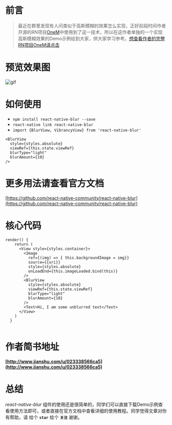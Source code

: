 # 前言
> 最近在群里发现有人问类似于高斯模糊的效果怎么实现，正好前段时间作者开源的RN项目[OneM](https://github.com/guangqiang-liu/OneM)中使用到了这一技术，所以在这作者单独的一个实现高斯模糊效果的Demo示例给到大家，供大家学习参考。[想查看作者的完整RN项目OneM请点击](https://github.com/guangqiang-liu/OneM)

# 预览效果图
![gif](http://upload-images.jianshu.io/upload_images/6342050-69ebfd8f81598cb2.jpg?imageMogr2/auto-orient/strip)

# 如何使用
* `npm install react-native-blur --save`
* `react-native link react-native-blur`
* `import {BlurView, VibrancyView} from 'react-native-blur'`

```
<BlurView
  style={styles.absolute}
  viewRef={this.state.viewRef}
  blurType="light"
  blurAmount={10}
/>
```

# 更多用法请查看官方文档
[https://github.com/react-native-community/react-native-blur](https://github.com/react-native-community/react-native-blur)

# 核心代码

```
render() {
    return (
      <View style={styles.container}>
        <Image
          ref={(img) => { this.backgroundImage = img}}
          source={{uri}}
          style={styles.absolute}
          onLoadEnd={this.imageLoaded.bind(this)}
        />
        <BlurView
          style={styles.absolute}
          viewRef={this.state.viewRef}
          blurType="light"
          blurAmount={10}
        />
        <Text>Hi, I am some unblurred text</Text>
      </View>
    )
  }
 
```

# 作者简书地址
**[http://www.jianshu.com/u/023338566ca5](http://www.jianshu.com/u/023338566ca5)**
 
# 总结
*react-native-blur* 组件的使用还是很简单的，同学们可以直接下载Demo示例查看使用方法即可，或者直接在官方文档中查看详细的使用教程。同学觉得文章对你有帮助，请 给个 **`star`** 给个 **`关注`** 谢谢。